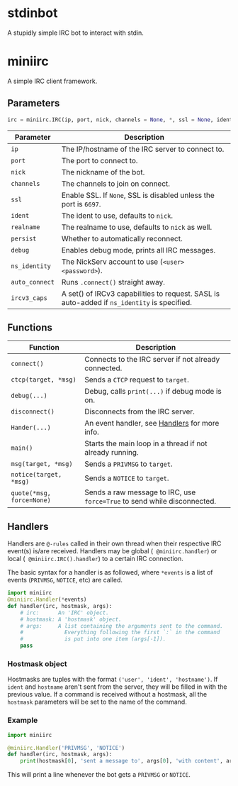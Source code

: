 # stdinbot

A stupidly simple IRC bot to interact with stdin.

# miniirc

A simple IRC client framework.

## Parameters

~~~py
irc = miniirc.IRC(ip, port, nick, channels = None, *, ssl = None, ident = None, realname = None, persist = False, debug = False, ns_identity = None, auto_connect = True, ircv3_caps = set())
~~~

| Parameter     | Description                                                |
| ------------- | -------------------------------------------------------- |
| `ip`          | The IP/hostname of the IRC server to connect to.          |
| `port`        | The port to connect to.                                   |
| `nick`        | The nickname of the bot.                                  |
| `channels`    | The channels to join on connect.                          |
| `ssl`         | Enable SSL. If `None`, SSL is disabled unless the port is `6697`. |
| `ident`       | The ident to use, defaults to `nick`.                     |
| `realname`    | The realname to use, defaults to `nick` as well.          |
| `persist`     | Whether to automatically reconnect.                       |
| `debug`       | Enables debug mode, prints all IRC messages.              |
| `ns_identity` | The NickServ account to use (`<user> <password>`).        |
| `auto_connect`| Runs `.connect()` straight away.                          |
| `ircv3_caps`  | A set() of IRCv3 capabilities to request. SASL is auto-added if `ns_identity` is specified. |

## Functions

| Function      | Description                                               |
| ------------- | --------------------------------------------------------  |
| `connect()`   | Connects to the IRC server if not already connected.      |
| `ctcp(target, *msg)`        | Sends a `CTCP` request to `target`.         |
| `debug(...)`  | Debug, calls `print(...)` if debug mode is on.            |
| `disconnect()`| Disconnects from the IRC server.                          |
| `Hander(...)` | An event handler, see [Handlers](#handlers) for more info.|
| `main()`      | Starts the main loop in a thread if not already running.  |
| `msg(target, *msg)`         | Sends a `PRIVMSG` to `target`.              |
| `notice(target, *msg)`      | Sends a `NOTICE` to `target`.               |
| `quote(*msg, force=None)` | Sends a raw message to IRC, use `force=True` to send while disconnected. |

## Handlers

Handlers are `@-rules` called in their own thread when their respective IRC event(s) is/are received. Handlers may be global (` @miniirc.handler`) or local (` @miniirc.IRC().handler`) to a certain IRC connection.

The basic syntax for a handler is as followed, where `*events` is a list of events (`PRIVMSG`, `NOTICE`, etc) are called.

~~~py
import miniirc
@miniirc.Handler(*events)
def handler(irc, hostmask, args):
    # irc:      An 'IRC' object.
    # hostmask: A 'hostmask' object.
    # args:     A list containing the arguments sent to the command.
    #             Everything following the first `:` in the command
    #             is put into one item (args[-1]).
    pass
~~~

### Hostmask object

Hostmasks are tuples with the format `('user', 'ident', 'hostname')`. If `ident` and `hostname` aren't sent from the server, they will be filled in with the previous value. If a command is received without a hostmask, all the `hostmask` parameters will be set to the name of the command.

### Example

~~~py
import miniirc

@miniirc.Handler('PRIVMSG', 'NOTICE')
def handler(irc, hostmask, args):
    print(hostmask[0], 'sent a message to', args[0], 'with content', args[1])
~~~

This will print a line whenever the bot gets a `PRIVMSG` or `NOTICE`.
